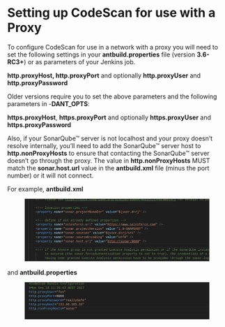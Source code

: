 # Setting up CodeScan for use with a Proxy

To configure CodeScan for use in a network with a proxy you will need to set the following settings in your **antbuild.properties** file (version **3.6-RC3+**) or as parameters of your Jenkins job.

**http.proxyHost, http.proxyPort** and optionally **http.proxyUser** and **http.proxyPassword**

Older versions require you to set the above parameters and the following parameters in -**DANT\_OPTS**:

**https.proxyHost**, **https.proxyPort** and optionally **https.proxyUser** and **https.proxyPassword**

Also, if your SonarQube™ server is not localhost and your proxy doesn’t resolve internally, you’ll need to add the SonarQube™ server host to **http.nonProxyHosts** to ensure that contacting the SonarQube™ server doesn’t go through the proxy. The value in **http.nonProxyHosts** MUST match the **sonar.host.url** value in the **antbuild.xml** file (minus the port number) or it will not connect.

For example, **antbuild.xml**

<figure><img src="../../../../.gitbook/assets/image (438).png" alt=""><figcaption></figcaption></figure>

and **antbuild.properties**

<figure><img src="../../../../.gitbook/assets/image (439).png" alt=""><figcaption></figcaption></figure>
